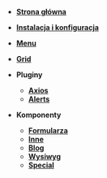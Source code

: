 - [**Strona główna**](/)

- [**Instalacja i konfiguracja**](/instalacja/)
- [**Menu**](/menu/)
- [**Grid**](/grid/)
- **Pluginy**
    - [**Axios**](/plugins/axios/)
    - [**Alerts**](/plugins/alerts/)
- **Komponenty**
    - [**Formularza**](/komponenty/formularza/)
    - [**Inne**](/komponenty/inne/)
    - [**Blog**](/komponenty/blog/)
    - [**Wysiwyg**](/komponenty/wysiwyg/)
    - [**Special**](/komponenty/special/)
    